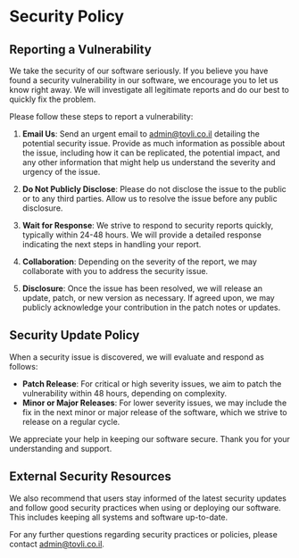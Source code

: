 # Security Policy

## Reporting a Vulnerability

We take the security of our software seriously. If you believe you have found a security vulnerability in our software, we encourage you to let us know right away. We will investigate all legitimate reports and do our best to quickly fix the problem.

Please follow these steps to report a vulnerability:

1. **Email Us**: Send an urgent email to [admin@tovli.co.il](mailto:security@example.com) detailing the potential security issue. Provide as much information as possible about the issue, including how it can be replicated, the potential impact, and any other information that might help us understand the severity and urgency of the issue.

2. **Do Not Publicly Disclose**: Please do not disclose the issue to the public or to any third parties. Allow us to resolve the issue before any public disclosure.

3. **Wait for Response**: We strive to respond to security reports quickly, typically within 24-48 hours. We will provide a detailed response indicating the next steps in handling your report.

4. **Collaboration**: Depending on the severity of the report, we may collaborate with you to address the security issue.

5. **Disclosure**: Once the issue has been resolved, we will release an update, patch, or new version as necessary. If agreed upon, we may publicly acknowledge your contribution in the patch notes or updates.

## Security Update Policy

When a security issue is discovered, we will evaluate and respond as follows:

- **Patch Release**: For critical or high severity issues, we aim to patch the vulnerability within 48 hours, depending on complexity.
- **Minor or Major Releases**: For lower severity issues, we may include the fix in the next minor or major release of the software, which we strive to release on a regular cycle.

We appreciate your help in keeping our software secure. Thank you for your understanding and support.

## External Security Resources

We also recommend that users stay informed of the latest security updates and follow good security practices when using or deploying our software. This includes keeping all systems and software up-to-date.

For any further questions regarding security practices or policies, please contact [admin@tovli.co.il](mailto:security@example.com).


